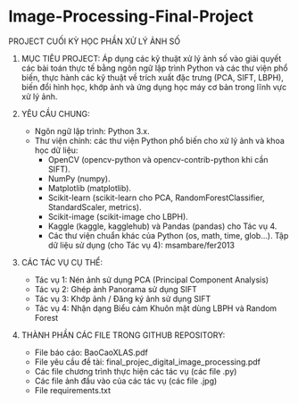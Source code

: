 # Image-Processing-Final-Project

PROJECT CUỐI KỲ HỌC PHẦN XỬ LÝ ẢNH SỐ

1. MỤC TIÊU PROJECT:
   Áp dụng các kỹ thuật xử lý ảnh số vào giải quyết các bài toán thực tế bằng ngôn ngữ lập trình Python và các thư viện phổ biến, thực hành các kỹ thuật về trích xuất đặc trưng (PCA, SIFT, LBPH), biến đổi hình học, khớp ảnh và ứng dụng học máy cơ bản trong lĩnh vực xử lý ảnh.

2. YÊU CẦU CHUNG:
   - Ngôn ngữ lập trình: Python 3.x.
   - Thư viện chính: các thư viện Python phổ biến cho xử lý ảnh và khoa học dữ liệu:
      + OpenCV (opencv-python và opencv-contrib-python khi cần SIFT).
      + NumPy (numpy).
      + Matplotlib (matplotlib).
      + Scikit-learn (scikit-learn cho PCA, RandomForestClassifier, StandardScaler, metrics).
      + Scikit-image (scikit-image cho LBPH).
      + Kaggle (kaggle, kagglehub) và Pandas (pandas) cho Tác vụ 4.
      + Các thư viện chuẩn khác của Python (os, math, time, glob...).
   Tập dữ liệu sử dụng (cho Tác vụ 4): msambare/fer2013

4. CÁC TÁC VỤ CỤ THỂ:
   - Tác vụ 1: Nén ảnh sử dụng PCA (Principal Component Analysis)
   - Tác vụ 2: Ghép ảnh Panorama sử dụng SIFT
   - Tác vụ 3: Khớp ảnh / Đăng ký ảnh sử dụng SIFT
   - Tác vụ 4: Nhận dạng Biểu cảm Khuôn mặt dùng LBPH và Random Forest

6. THÀNH PHẦN CÁC FILE TRONG GITHUB REPOSITORY:
   - File báo cáo: BaoCaoXLAS.pdf
   - File yêu cầu đề tài: final_projec_digital_image_processing.pdf
   - Các file chương trình thực hiện các tác vụ (các file .py)
   - Các file ảnh đầu vào của các tác vụ (các file .jpg)
   - File requirements.txt
